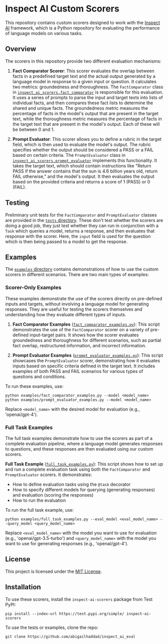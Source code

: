 # Inspect AI Custom Scorers

This repository contains custom scorers designed to work with the [Inspect AI](https://github.com/UKGovernmentBEIS/inspect_ai/) framework, which is a Python repository for evaluating the performance of language models on various tasks.

## Overview

The scorers in this repository provide two different evaluation mechanisms:

1. **Fact Comparator Scorer**: This scorer evaluates the overlap between facts in a predefined target text and the actual output generated by a language model in response to a given input or question. It calculates two metrics: groundedness and thoroughness.
   The `FactComparator` class in [`inspect_ai_scorers.fact_comparator`](inspect_ai_scorers/fact_comparator.py) is responsible for this evaluation. It uses a series of prompts to parse the input and target texts into lists of individual facts, and then compares these fact lists to determine the shared and unique facts. The groundedness metric measures the percentage of facts in the model's output that are present in the target text, while the thoroughness metric measures the percentage of facts in the target text that are present in the model's output. Each of these will be between 0 and 1.

2. **Prompt Evaluator**: This scorer allows you to define a rubric in the target field, which is then used to evaluate the model's output. The rubric specifies whether the output should be considered a PASS or a FAIL based on certain criteria.
   The `PromptEvaluator` class in [`inspect_ai_scorers.prompt_evaluator`](inspect_ai_scorers/prompt_evaluator.py) implements this functionality. It takes the target text, which should contain instructions like "Return PASS if the answer contains that the sun is 4.6 billion years old, return FAIL otherwise," and the model's output. It then evaluates the output based on the provided criteria and returns a score of 1 (PASS) or 0 (FAIL).

## Testing

Preliminary unit tests for the `FactComparator` and `PromptEvaluator` classes are provided in the [`tests` directory](tests/). These don't test whether the scorers are doing a good job, they just test whether they can run in conjunction with a `Task` which queries a model, returns a response, and then evaluates that response with the scorer. Here, the `input` field is used for the question which is then being passed to a model to get the response.

## Examples

The [`examples` directory](examples/) contains demonstrations of how to use the custom scorers in different scenarios. There are two main types of examples:

### Scorer-Only Examples

These examples demonstrate the use of the scorers directly on pre-defined inputs and targets, without involving a language model for generating responses. They are useful for testing the scorers themselves and understanding how they evaluate different types of inputs.

1. **Fact Comparator Examples** ([`fact_comparator_examples.py`](examples/fact_comparator_examples.py)):
   This script demonstrates the use of the `FactComparator` scorer on a variety of pre-defined input-target pairs. It shows how the scorer evaluates groundedness and thoroughness for different scenarios, such as partial fact overlap, restructured information, and incorrect information.

2. **Prompt Evaluator Examples** ([`prompt_evaluator_examples.py`](examples/prompt_evaluator_examples.py)):
   This script showcases the `PromptEvaluator` scorer, demonstrating how it evaluates inputs based on specific criteria defined in the target text. It includes examples of both PASS and FAIL scenarios for various types of questions and conditions.

To run these examples, use:
```
python examples/fact_comparator_examples.py --model <model_name>
python examples/prompt_evaluator_examples.py --model <model_name>
```
Replace `<model_name>` with the desired model for evaluation (e.g., 'openai/gpt-4').

### Full Task Examples

The full task examples demonstrate how to use the scorers as part of a complete evaluation pipeline, where a language model generates responses to questions, and these responses are then evaluated using our custom scorers.

**Full Task Example** ([`full_task_examples.py`](examples/full_task_examples.py)):
This script shows how to set up and run a complete evaluation task using both the `FactComparator` and `PromptEvaluator` scorers. It demonstrates:
- How to define evaluation tasks using the `@task` decorator
- How to specify different models for querying (generating responses) and evaluation (scoring the responses)
- How to run the evaluation

To run the full task example, use:
```
python examples/full_task_examples.py --eval_model <eval_model_name> --query_model <query_model_name>
```
Replace `<eval_model_name>` with the model you want to use for evaluation (e.g., 'openai/gpt-3.5-turbo') and `<query_model_name>` with the model you want to use for generating responses (e.g., 'openai/gpt-4').

## License

This project is licensed under the [MIT License](LICENSE).

## Installation

To use these scorers, install the `inspect-ai-scorers` package from Test PyPI:

```
pip install --index-url https://test.pypi.org/simple/ inspect-ai-scorers
```

To use the tests or examples, clone the repo:

```
git clone https://github.com/abigailhaddad/inspect_ai_eval
```
